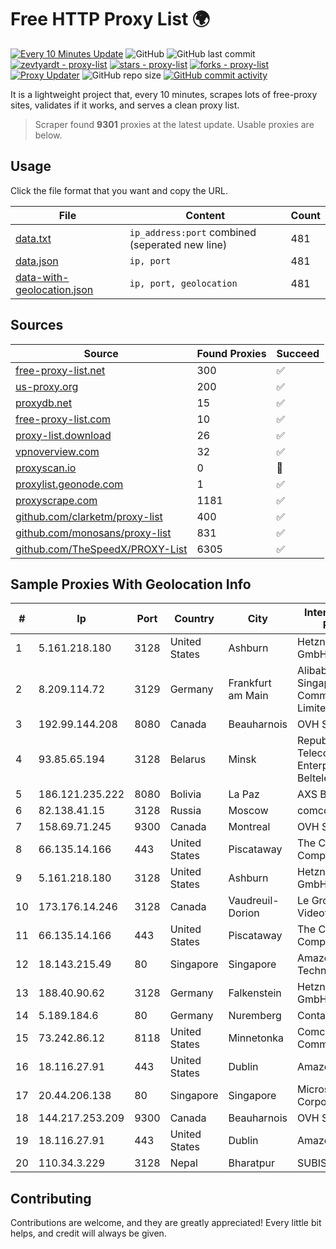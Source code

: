 
# Free HTTP Proxy List 🌍

[![Every 10 Minutes Update](https://github.com/mertguvencli/http-proxy-list/actions/workflows/main.yml/badge.svg?branch=main)](https://github.com/mertguvencli/http-proxy-list/actions/workflows/main.yml)
![GitHub](https://img.shields.io/github/license/mertguvencli/http-proxy-list)
![GitHub last commit](https://img.shields.io/github/last-commit/mertguvencli/http-proxy-list)
[![zevtyardt - proxy-list](https://img.shields.io/static/v1?label=zevtyardt&message=proxy-list&color=blue&logo=github)](https://github.com/zevtyardt/proxy-list "Go to GitHub repo")
[![stars - proxy-list](https://img.shields.io/github/stars/zevtyardt/proxy-list?style=social)](https://github.com/zevtyardt/proxy-list)
[![forks - proxy-list](https://img.shields.io/github/forks/zevtyardt/proxy-list?style=social)](https://github.com/zevtyardt/proxy-list)
[![Proxy Updater](https://github.com/zevtyardt/proxy-list/workflows/Proxy%20Updater/badge.svg)](https://github.com/zevtyardt/proxy-list/actions?query=workflow:"Proxy+Updater")
![GitHub repo size](https://img.shields.io/github/repo-size/zevtyardt/proxy-list)
[![GitHub commit activity](https://img.shields.io/github/commit-activity/m/zevtyardt/proxy-list?logo=commits)](https://github.com/zevtyardt/proxy-list/commits/main)

It is a lightweight project that, every 10 minutes, scrapes lots of free-proxy sites, validates if it works, and serves a clean proxy list.

> Scraper found **9301** proxies at the latest update. Usable proxies are below.

## Usage

Click the file format that you want and copy the URL.

|File|Content|Count|
|----|-------|-----|
|[data.txt](https://raw.githubusercontent.com/mertguvencli/http-proxy-list/main/proxy-list/data.txt)|`ip_address:port` combined (seperated new line)|481|
|[data.json](https://raw.githubusercontent.com/mertguvencli/http-proxy-list/main/proxy-list/data.json)|`ip, port`|481|
|[data-with-geolocation.json](https://raw.githubusercontent.com/mertguvencli/http-proxy-list/main/proxy-list/data-with-geolocation.json)|`ip, port, geolocation`|481|

## Sources

|Source|Found Proxies|Succeed|
|------|-------------|-------|
|[free-proxy-list.net](https://free-proxy-list.net)|300|✅|
|[us-proxy.org](https://www.us-proxy.org)|200|✅|
|[proxydb.net](http://proxydb.net)|15|✅|
|[free-proxy-list.com](https://free-proxy-list.com/?page=&port=&type%5B%5D=http&type%5B%5D=https&up_time=0&search=Search)|10|✅|
|[proxy-list.download](https://www.proxy-list.download/HTTP)|26|✅|
|[vpnoverview.com](https://vpnoverview.com/privacy/anonymous-browsing/free-proxy-servers)|32|✅|
|[proxyscan.io](https://www.proxyscan.io)|0|🚫|
|[proxylist.geonode.com](https://proxylist.geonode.com/api/proxy-list?limit=300&page=1&sort_by=lastChecked&sort_type=desc&protocols=http,https)|1|✅|
|[proxyscrape.com](https://api.proxyscrape.com/v2/?request=displayproxies&protocol=http&timeout=10000&country=all&ssl=all&anonymity=all)|1181|✅|
|[github.com/clarketm/proxy-list](https://raw.githubusercontent.com/clarketm/proxy-list/master/proxy-list-raw.txt)|400|✅|
|[github.com/monosans/proxy-list](https://raw.githubusercontent.com/monosans/proxy-list/main/proxies/http.txt)|831|✅|
|[github.com/TheSpeedX/PROXY-List](https://raw.githubusercontent.com/TheSpeedX/PROXY-List/master/http.txt)|6305|✅|


## Sample Proxies With Geolocation Info

|#|Ip|Port|Country|City|Internet Service Provider|
|-|--|----|-------|----|-------------------------|
|1|5.161.218.180|3128|United States|Ashburn|Hetzner Online GmbH|
|2|8.209.114.72|3129|Germany|Frankfurt am Main|Alibaba.com Singapore E-Commerce Private Limited|
|3|192.99.144.208|8080|Canada|Beauharnois|OVH SAS|
|4|93.85.65.194|3128|Belarus|Minsk|Republican Unitary Telecommunication Enterprise Beltelecom|
|5|186.121.235.222|8080|Bolivia|La Paz|AXS Bolivia S. A.|
|6|82.138.41.15|3128|Russia|Moscow|comcor.ru|
|7|158.69.71.245|9300|Canada|Montreal|OVH SAS|
|8|66.135.14.166|443|United States|Piscataway|The Constant Company, LLC|
|9|5.161.218.180|3128|United States|Ashburn|Hetzner Online GmbH|
|10|173.176.14.246|3128|Canada|Vaudreuil-Dorion|Le Groupe Videotron Ltee|
|11|66.135.14.166|443|United States|Piscataway|The Constant Company, LLC|
|12|18.143.215.49|80|Singapore|Singapore|Amazon Technologies Inc.|
|13|188.40.90.62|3128|Germany|Falkenstein|Hetzner Online GmbH|
|14|5.189.184.6|80|Germany|Nuremberg|Contabo GmbH|
|15|73.242.86.12|8118|United States|Minnetonka|Comcast Cable Communications|
|16|18.116.27.91|443|United States|Dublin|Amazon.com, Inc.|
|17|20.44.206.138|80|Singapore|Singapore|Microsoft Corporation|
|18|144.217.253.209|9300|Canada|Beauharnois|OVH SAS|
|19|18.116.27.91|443|United States|Dublin|Amazon.com, Inc.|
|20|110.34.3.229|3128|Nepal|Bharatpur|SUBISU C7|



## Contributing

Contributions are welcome, and they are greatly appreciated! Every
little bit helps, and credit will always be given.

